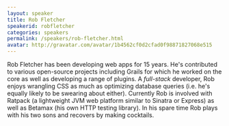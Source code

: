 ```yaml
---
layout: speaker
title: Rob Fletcher
speakerid: robfletcher
categories: speakers
permalink: /speakers/rob-fletcher.html
avatar: http://gravatar.com/avatar/1b4562cf0d2cfad0f98871827068e515
---
```


Rob Fletcher has been developing web apps for 15 years. He's contributed to various open-source projects including Grails for which he worked on the core as well as developing a range of plugins. A *full-stack* developer, Rob enjoys wrangling CSS as much as optimizing database queries (i.e. he's equally likely to be swearing about either). Currently Rob is involved with Ratpack (a lightweight JVM web platform similar to Sinatra or Express) as well as Betamax (his own HTTP testing library). In his spare time Rob plays with his two sons and recovers by making cocktails.
